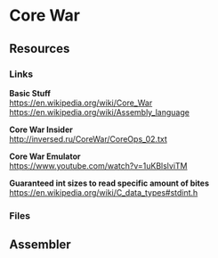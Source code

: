 # Core War

## Resources

### Links
**Basic Stuff**</br>
https://en.wikipedia.org/wiki/Core_War</br>
https://en.wikipedia.org/wiki/Assembly_language</br>

**Core War Insider**</br>
http://inversed.ru/CoreWar/CoreOps_02.txt</br>

**Core War Emulator**</br>
https://www.youtube.com/watch?v=1uKBlslviTM</br>

**Guaranteed int sizes to read specific amount of bites**</br>
https://en.wikipedia.org/wiki/C_data_types#stdint.h</br>

### Files

## Assembler
